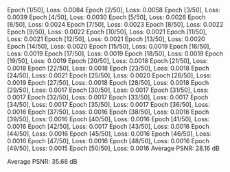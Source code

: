 Epoch [1/50], Loss: 0.0084
Epoch [2/50], Loss: 0.0058
Epoch [3/50], Loss: 0.0039
Epoch [4/50], Loss: 0.0030
Epoch [5/50], Loss: 0.0026
Epoch [6/50], Loss: 0.0024
Epoch [7/50], Loss: 0.0023
Epoch [8/50], Loss: 0.0022
Epoch [9/50], Loss: 0.0022
Epoch [10/50], Loss: 0.0021
Epoch [11/50], Loss: 0.0021
Epoch [12/50], Loss: 0.0021
Epoch [13/50], Loss: 0.0020
Epoch [14/50], Loss: 0.0020
Epoch [15/50], Loss: 0.0019
Epoch [16/50], Loss: 0.0019
Epoch [17/50], Loss: 0.0019
Epoch [18/50], Loss: 0.0019
Epoch [19/50], Loss: 0.0019
Epoch [20/50], Loss: 0.0018
Epoch [21/50], Loss: 0.0018
Epoch [22/50], Loss: 0.0018
Epoch [23/50], Loss: 0.0018
Epoch [24/50], Loss: 0.0021
Epoch [25/50], Loss: 0.0020
Epoch [26/50], Loss: 0.0019
Epoch [27/50], Loss: 0.0018
Epoch [28/50], Loss: 0.0018
Epoch [29/50], Loss: 0.0017
Epoch [30/50], Loss: 0.0017
Epoch [31/50], Loss: 0.0017
Epoch [32/50], Loss: 0.0017
Epoch [33/50], Loss: 0.0017
Epoch [34/50], Loss: 0.0017
Epoch [35/50], Loss: 0.0017
Epoch [36/50], Loss: 0.0016
Epoch [37/50], Loss: 0.0016
Epoch [38/50], Loss: 0.0016
Epoch [39/50], Loss: 0.0016
Epoch [40/50], Loss: 0.0016
Epoch [41/50], Loss: 0.0016
Epoch [42/50], Loss: 0.0017
Epoch [43/50], Loss: 0.0016
Epoch [44/50], Loss: 0.0016
Epoch [45/50], Loss: 0.0016
Epoch [46/50], Loss: 0.0016
Epoch [47/50], Loss: 0.0016
Epoch [48/50], Loss: 0.0016
Epoch [49/50], Loss: 0.0015
Epoch [50/50], Loss: 0.0016
Average PSNR: 28.16 dB

Average PSNR: 35.68 dB